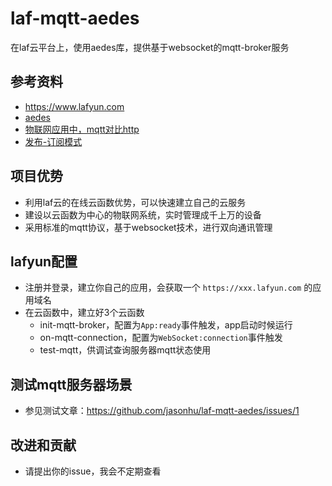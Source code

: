 # laf-mqtt-aedes
在laf云平台上，使用aedes库，提供基于websocket的mqtt-broker服务

## 参考资料
- https://www.lafyun.com
- [aedes](https://github.com/moscajs/aedes)
- [物联网应用中，mqtt对比http](https://zhuanlan.zhihu.com/p/473594063)
- [发布-订阅模式](https://zhuanlan.zhihu.com/p/182546537)

## 项目优势
- 利用laf云的在线云函数优势，可以快速建立自己的云服务
- 建设以云函数为中心的物联网系统，实时管理成千上万的设备
- 采用标准的mqtt协议，基于websocket技术，进行双向通讯管理

## lafyun配置
- 注册并登录，建立你自己的应用，会获取一个 `https://xxx.lafyun.com` 的应用域名
- 在云函数中，建立好3个云函数
  - init-mqtt-broker，配置为`App:ready`事件触发，app启动时候运行
  - on-mqtt-connection，配置为`WebSocket:connection`事件触发
  - test-mqtt，供调试查询服务器mqtt状态使用

## 测试mqtt服务器场景
- 参见测试文章：https://github.com/jasonhu/laf-mqtt-aedes/issues/1

## 改进和贡献
- 请提出你的issue，我会不定期查看
